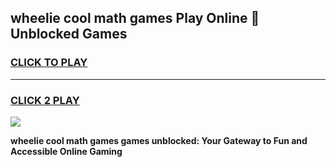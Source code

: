 
## wheelie cool math games Play Online 👋 Unblocked Games
<h3>
<a href="https://news.freeplayer.one?title=wheelie_cool_math_games&ref=17CMG">CLICK TO PLAY</a></h3>
<hr>

<h3>
<a href="https://news.freeplayer.one?title=wheelie_cool_math_games&ref=17CMG">CLICK 2 PLAY</a>
  
</h3>

<a href="https://news.freeplayer.one?title=wheelie_cool_math_games&ref=17CMG/"><img src="https://clearcache.store/games.png"></a>


**wheelie cool math games games unblocked: Your Gateway to Fun and Accessible Online Gaming**
